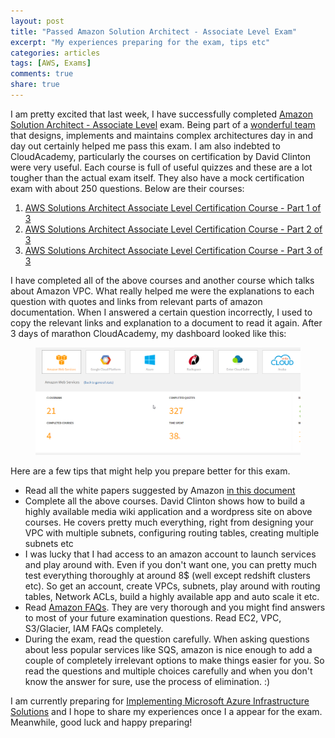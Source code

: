 ```yaml
---
layout: post
title: "Passed Amazon Solution Architect - Associate Level Exam"
excerpt: "My experiences preparing for the exam, tips etc"
categories: articles
tags: [AWS, Exams]
comments: true
share: true
---
```



I am pretty excited that last week, I have successfully completed [Amazon Solution Architect - Associate Level](http://aws.amazon.com/certification/certified-solutions-architect-associate/) exam. Being part of a [wonderful team](http://www.minjar.com/) that designs, implements and maintains complex architectures day in and day out certainly helped me pass this exam. I am also indebted to CloudAcademy, particularly the courses on certification by David Clinton were very useful. Each course is full of useful quizzes and these are a lot tougher than the actual exam itself. They also have a mock certification exam with about 250 questions. Below are their courses:

1. [AWS Solutions Architect Associate Level Certification Course -  Part 1 of 3](https://cloudacademy.com/amazon-web-services/courses/aws-solutions-architect-associate-level-certification-course-part-1-of-3/)
2. [AWS Solutions Architect Associate Level Certification Course -  Part 2 of 3](https://cloudacademy.com/amazon-web-services/courses/aws-solutions-architect-associate-level-certification-course-part-2-of-3/) 
3. [AWS Solutions Architect Associate Level Certification Course -  Part 3 of 3](https://cloudacademy.com/amazon-web-services/courses/aws-solutions-architect-associate-level-certification-course:-part-3-of-3/)

I have completed all of the above courses and another course which talks about Amazon VPC. What really helped me were the explanations to each question with quotes and links from relevant parts of amazon documentation. When I answered a certain question incorrectly, I used to copy the relevant links and explanation to a document to read it again. After 3 days of marathon CloudAcademy, my dashboard looked like this:


<figure>
	<img src="/images/cloudcademy.png" alt="image">
</figure>


Here are a few tips that might help you prepare better for this exam. 

* Read all the white papers suggested by Amazon [in this document](http://awstrainingandcertification.s3.amazonaws.com/production/AWS_certified_solutions_architect_associate_blueprint.pdf)  
* Complete all the above courses. David Clinton shows how to build a highly available media wiki application and a wordpress site on above courses. He covers pretty much everything, right from designing your VPC with multiple subnets, configuring routing tables, creating multiple subnets etc  
* I was lucky that I had access to an amazon account to launch services and play around with. Even if you don't want one, you can pretty much test everything thoroughly at around 8$ (well except redshift clusters etc). So get an account, create VPCs, subnets, play around with routing tables, Network ACLs, build a highly available app and auto scale it etc.   
* Read [Amazon FAQs](http://aws.amazon.com/faqs/). They are very thorough and you might find answers to most of your future examination questions. Read EC2, VPC, S3/Glacier, IAM FAQs completely.  
* During the exam, read the question carefully. When asking questions about less popular services like SQS, amazon is nice enough to add a couple of completely irrelevant options to make things easier for you. So read the questions and multiple choices carefully and when you don't know the answer for sure, use the process of elimination. :)  

I am currently preparing for [Implementing Microsoft Azure Infrastructure Solutions](https://www.microsoft.com/learning/en-in/exam-70-533.aspx) and I hope to share my experiences once I a appear for the exam. Meanwhile, good luck and happy preparing! 